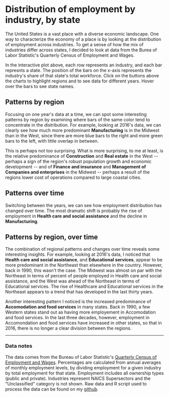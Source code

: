 # Distribution of employment by industry, by state

The United States is a vast place with a diverse economic landscape. One way to characterize the economy of a place is by looking at the distribution of employment across industries. To get a sense of how the mix of industries differ across states, I decided to look at data from the Burea of Labor Statistic's Quarterly Census of Employment and Wages.

In the interactive plot above, each row represents an industry, and each bar represnts a state. The position of the bars on the x-axis represents the industry's share of that state's total workforce. Click on the buttons above the charts to highlight regions and to see data for different years. Hover over the bars to see state names.

## Patterns by region

Focusing on one year's data at a time, we can spot some interesting patterns by region by examining where bars of the same color tend to concentrate in the distribution. For example, looking at 2016's data, we can clearly see how much more predominant **Manufacturing** is in the Midwest than in the West, since there are more blue bars to the right and more green bars to the left, with little overlap in between. 

This is perhaps not too surprising. What is more surprising, to me at least, is the relative predominance of **Construction** and **Real estate** in the West -- perhaps a sign of the region's robust population growth and economic development -- and of **Finance and insurance** and **Management of Companies and enterprises** in the Midwest -- perhaps a result of the regions lower cost of operations compared to large coastal cities.

## Patterns over time

Switching between the years, we can see how employment distribution has changed over time. The most dramatic shift is probably the rise of employment in **Health care and social assistance** and the decline in **Manufacturing**. 

## Patterns by region, over time

The combination of regional patterns and changes over time reveals some interesting insights. For example, looking at 2016's data, I noticed that **Health care and social assistance**, and **Educational services**, appear to be more predominant in the Northeast than elsewhere in the country. However, back in 1990, this wasn't the case. The Midwest was almost on par with the Northeast in terms of percent of people employed in Health care and social assistance, and the West was ahead of the Northeast in terms of Educational services. The rise of Healthcare and Educational services in the Northeast appears to a trend that has developed in the last thirty years.

Another interesting pattern I noticed is the increased predominance of **Accomodation and food services** in many states. Back in 1990, a few Western states stand out as having more employement in Accomodation and food services. In the last three decades, however, employment in Accomondation and food services have increased in other states, so that in 2016, there is no longer a clear division between the regions.

---

### Data notes

The data comes from the Bureau of Labor Statistic's [Quarterly Census of Employment and Wages](https://www.bls.gov/cew/datatoc.htm). Percentages are calculated from annual averages of monthly employment levels, by dividing employment for a given industry by total employment for that state. Employment includes all ownership types (public and private). Industries represent NAICS Supersectors and the "Unclassified" category is not shown. Raw data and R script used to process the data can be found on my [github](https://github.com/kathyxiong/industry-concentration).
